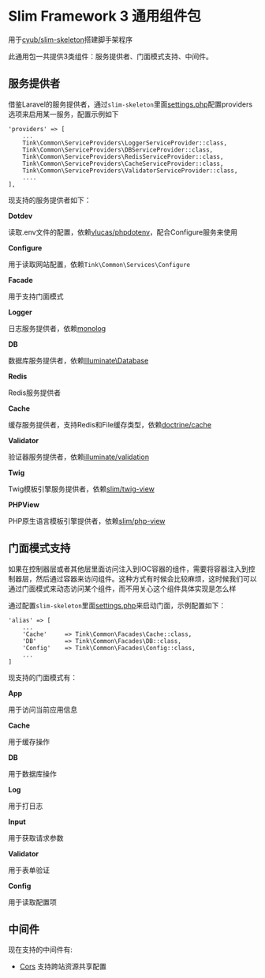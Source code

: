 # Slim Framework 3 通用组件包

用于[cyub/slim-skeleton](https://github.com/cyub/slim-skeleton)搭建脚手架程序

此通用包一共提供3类组件：服务提供者、门面模式支持、中间件。

## 服务提供者
借鉴Laravel的服务提供者，通过`slim-skeleton`里面[settings.php](https://github.com/cyub/slim-skeleton/blob/master/src/settings.php)配置providers选项来启用某一服务，配置示例如下
```
'providers' => [
    ...
    Tink\Common\ServiceProviders\LoggerServiceProvider::class,
    Tink\Common\ServiceProviders\DBServiceProvider::class,
    Tink\Common\ServiceProviders\RedisServiceProvider::class,
    Tink\Common\ServiceProviders\CacheServiceProvider::class,
    Tink\Common\ServiceProviders\ValidatorServiceProvider::class,
    ....
],
```
现支持的服务提供者如下：

**Dotdev**

读取.env文件的配置，依赖[vlucas/phpdotenv](https://github.com/vlucas/phpdotenv)，配合Configure服务来使用

**Configure**

用于读取网站配置，依赖`Tink\Common\Services\Configure`

**Facade**

用于支持门面模式

**Logger**

日志服务提供者，依赖[monolog](https://github.com/Seldaek/monolog)

**DB**

数据库服务提供者，依赖[Illuminate\Database](https://github.com/illuminate/database)

**Redis**

Redis服务提供者

**Cache**

缓存服务提供者，支持Redis和File缓存类型，依赖[doctrine/cache](https://github.com/doctrine/cache)

**Validator**

验证器服务提供者，依赖[illuminate/validation](https://github.com/illuminate/validation)

**Twig**

Twig模板引擎服务提供者，依赖[slim/twig-view](https://github.com/slimphp/Twig-View)

**PHPView**

PHP原生语言模板引擎提供者，依赖[slim/php-view](https://github.com/slimphp/PHP-View)

## 门面模式支持
如果在控制器层或者其他层里面访问注入到IOC容器的组件，需要将容器注入到控制器层，然后通过容器来访问组件。这种方式有时候会比较麻烦，这时候我们可以通过门面模式来动态访问某个组件，而不用关心这个组件具体实现是怎么样

通过配置`slim-skeleton`里面[settings.php](https://github.com/cyub/slim-skeleton/blob/master/src/settings.php)来启动门面，示例配置如下：
```
'alias' => [
    ...
    'Cache'     => Tink\Common\Facades\Cache::class,
    'DB'        => Tink\Common\Facades\DB::class,
    'Config'    => Tink\Common\Facades\Config::class,
    ...
]
```

现支持的门面模式有：

**App** 

用于访问当前应用信息

**Cache**

用于缓存操作

**DB**

用于数据库操作

**Log**

用于打日志

**Input**

用于获取请求参数

**Validator**

用于表单验证

**Config**

用于读取配置项

## 中间件
现在支持的中间件有:
* [Cors](http://www.baidu.com) 支持跨站资源共享配置
